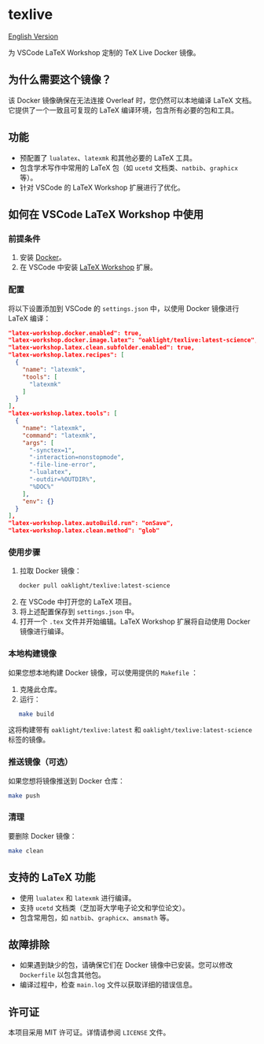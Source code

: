 # texlive

[English Version](./README.md)

为 VSCode LaTeX Workshop 定制的 TeX Live Docker 镜像。

## 为什么需要这个镜像？

该 Docker 镜像确保在无法连接 Overleaf 时，您仍然可以本地编译 LaTeX 文档。它提供了一个一致且可复现的 LaTeX 编译环境，包含所有必要的包和工具。

## 功能

* 预配置了 `lualatex`、`latexmk` 和其他必要的 LaTeX 工具。
* 包含学术写作中常用的 LaTeX 包（如 `ucetd` 文档类、`natbib`、`graphicx` 等）。
* 针对 VSCode 的 LaTeX Workshop 扩展进行了优化。

## 如何在 VSCode LaTeX Workshop 中使用

### 前提条件

1. 安装 [Docker](https://www.docker.com/)。
2. 在 VSCode 中安装 [LaTeX Workshop](https://marketplace.visualstudio.com/items?itemName=James-Yu.latex-workshop) 扩展。

### 配置

将以下设置添加到 VSCode 的 `settings.json` 中，以使用 Docker 镜像进行 LaTeX 编译：

```json
"latex-workshop.docker.enabled": true,
"latex-workshop.docker.image.latex": "oaklight/texlive:latest-science",
"latex-workshop.latex.clean.subfolder.enabled": true,
"latex-workshop.latex.recipes": [
  {
    "name": "latexmk",
    "tools": [
      "latexmk"
    ]
  }
],
"latex-workshop.latex.tools": [
  {
    "name": "latexmk",
    "command": "latexmk",
    "args": [
      "-synctex=1",
      "-interaction=nonstopmode",
      "-file-line-error",
      "-lualatex",
      "-outdir=%OUTDIR%",
      "%DOC%"
    ],
    "env": {}
  }
],
"latex-workshop.latex.autoBuild.run": "onSave",
"latex-workshop.latex.clean.method": "glob"
```

### 使用步骤

1. 拉取 Docker 镜像：
   

```bash
   docker pull oaklight/texlive:latest-science
   ```

2. 在 VSCode 中打开您的 LaTeX 项目。
3. 将上述配置保存到 `settings.json` 中。
4. 打开一个 `.tex` 文件并开始编辑。LaTeX Workshop 扩展将自动使用 Docker 镜像进行编译。

### 本地构建镜像

如果您想本地构建 Docker 镜像，可以使用提供的 `Makefile` ：
1. 克隆此仓库。
2. 运行：
   

```bash
   make build
   ```

   这将构建带有 `oaklight/texlive:latest` 和 `oaklight/texlive:latest-science` 标签的镜像。

### 推送镜像（可选）

如果您想将镜像推送到 Docker 仓库：

```bash
make push
```

### 清理

要删除 Docker 镜像：

```bash
make clean
```

## 支持的 LaTeX 功能

* 使用 `lualatex` 和 `latexmk` 进行编译。
* 支持 `ucetd` 文档类（芝加哥大学电子论文和学位论文）。
* 包含常用包，如 `natbib`、`graphicx`、`amsmath` 等。

## 故障排除

* 如果遇到缺少的包，请确保它们在 Docker 镜像中已安装。您可以修改 `Dockerfile` 以包含其他包。
* 编译过程中，检查 `main.log` 文件以获取详细的错误信息。

## 许可证

本项目采用 MIT 许可证。详情请参阅 `LICENSE` 文件。
